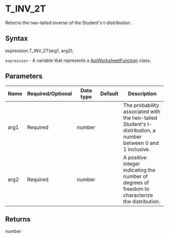 # T_INV_2T

Returns the two-tailed inverse of the Student's t-distribution.

## Syntax

expression.T_INV_2T(arg1, arg2);

`expression` - A variable that represents a [ApiWorksheetFunction](../ApiWorksheetFunction.md) class.

## Parameters

| **Name** | **Required/Optional** | **Data type** | **Default** | **Description** |
| ------------- | ------------- | ------------- | ------------- | ------------- |
| arg1 | Required | number |  | The probability associated with the two-tailed Student's t-distribution, a number between 0 and 1 inclusive. |
| arg2 | Required | number |  | A positive integer indicating the number of degrees of freedom to characterize the distribution. |

## Returns

number
